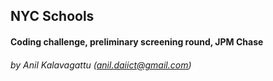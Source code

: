 ## NYC Schools

#### Coding challenge, preliminary screening round, JPM Chase

###### by Anil Kalavagattu (anil.daiict@gmail.com)

